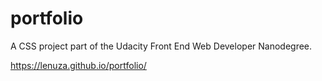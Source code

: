# portfolio

A CSS project part of the Udacity Front End Web Developer Nanodegree.

https://lenuza.github.io/portfolio/
